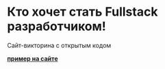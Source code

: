 # Кто хочет стать Fullstack разработчиком!
Сайт-викторина с открытым кодом

<b>[пример на сайте](http://l97792bx.beget.tech/)</b>
